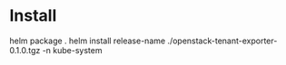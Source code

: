 # Install

helm package .
helm install release-name ./openstack-tenant-exporter-0.1.0.tgz -n kube-system
